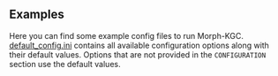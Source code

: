 ## Examples

Here you can find some example config files to run Morph-KGC. [default_config.ini](https://github.com/oeg-upm/Morph-KGC/blob/main/examples/default_config.ini) contains all available configuration options along with their default values. Options that are not provided in the `CONFIGURATION` section use the default values.
